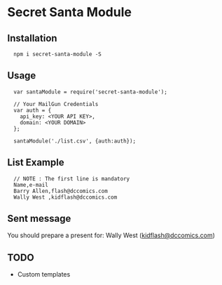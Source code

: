 # Secret Santa Module

## Installation

      npm i secret-santa-module -S

## Usage

      var santaModule = require('secret-santa-module');
      
      // Your MailGun Credentials
      var auth = {
        api_key: <YOUR API KEY>,
        domain: <YOUR DOMAIN>
      };

      santaModule('./list.csv', {auth:auth});

## List Example

      // NOTE : The first line is mandatory
      Name,e-mail
      Barry Allen,flash@dccomics.com
      Wally West ,kidflash@dccomics.com


## Sent message
  
  You should prepare a present for:
  Wally West (kidflash@dccomics.com)

## TODO 
- Custom templates